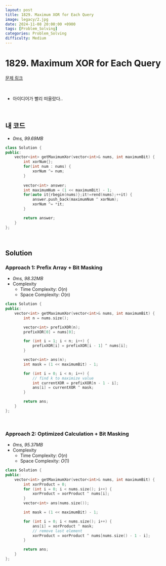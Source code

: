 ```yaml
---
layout: post
title: 1829. Maximum XOR for Each Query
image: legacy/2.jpg
date: 2024-11-08 20:00:00 +0900
tags: [Problem_Solving]
categories: Problem_Solving
difficulty: Medium
---
```


# 1829. Maximum XOR for Each Query
[문제 링크](https://leetcode.com/problems/maximum-xor-for-each-query/description/?envType=daily-question&envId=2024-11-08)

<br/>

- 아이디어가 빨리 떠올랐다..

<br/>

## 내 코드
- *0ms, 99.69MB*

```cpp
class Solution {
public:
    vector<int> getMaximumXor(vector<int>& nums, int maximumBit) {
        int xorNum{};
        for(int num : nums) {
            xorNum ^= num;
        }
        
        vector<int> answer;
        int maximumNum = (1 << maximumBit) - 1;
        for(auto it{rbegin(nums)};it!=rend(nums);++it) {
            answer.push_back(maximumNum ^ xorNum);
            xorNum ^= *it;
        }

        return answer;
    }
};
```
<br/>

## Solution

### Approach 1: Prefix Array + Bit Masking
- *0ms, 98.32MB*
- Complexity
  - Time Complexity: $O(n)$
  - Space Complexity: $O(n)$

```cpp
class Solution {
public:
    vector<int> getMaximumXor(vector<int>& nums, int maximumBit) {
        int n = nums.size();

        vector<int> prefixXOR(n);
        prefixXOR[0] = nums[0];

        for (int i = 1; i < n; i++) {
            prefixXOR[i] = prefixXOR[i - 1] ^ nums[i];
        }

        vector<int> ans(n);
        int mask = (1 << maximumBit) - 1;

        for (int i = 0; i < n; i++) {
            // find k to maximize value
            int currentXOR = prefixXOR[n - 1 - i];
            ans[i] = currentXOR ^ mask;
        }

        return ans;
    }
};
```

<br/>

### Approach 2: Optimized Calculation + Bit Masking
- *0ms, 95.37MB*
- Complexity
  - Time Complexity: $O(n)$
  - Space Complexity: $O(1)$

```cpp
class Solution {
public:
    vector<int> getMaximumXor(vector<int>& nums, int maximumBit) {
        int xorProduct = 0;
        for (int i = 0; i < nums.size(); i++) {
            xorProduct = xorProduct ^ nums[i];
        }
        vector<int> ans(nums.size());

        int mask = (1 << maximumBit) - 1;

        for (int i = 0; i < nums.size(); i++) {
            ans[i] = xorProduct ^ mask;
            // remove last element
            xorProduct = xorProduct ^ nums[nums.size() - 1 - i];
        }

        return ans;
    }
};
```
